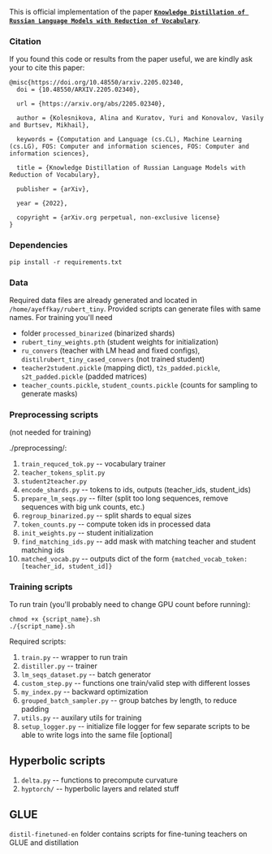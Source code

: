This is official implementation of the paper [**`Knowledge Distillation of Russian Language Models with Reduction of Vocabulary`**](https://arxiv.org/abs/2205.02340).

### Citation
If you found this code or results from the paper useful, we are kindly ask your to cite this paper:
```
@misc{https://doi.org/10.48550/arxiv.2205.02340,
  doi = {10.48550/ARXIV.2205.02340},
  
  url = {https://arxiv.org/abs/2205.02340},
  
  author = {Kolesnikova, Alina and Kuratov, Yuri and Konovalov, Vasily and Burtsev, Mikhail},
  
  keywords = {Computation and Language (cs.CL), Machine Learning (cs.LG), FOS: Computer and information sciences, FOS: Computer and information sciences},
  
  title = {Knowledge Distillation of Russian Language Models with Reduction of Vocabulary},
  
  publisher = {arXiv},
  
  year = {2022},
  
  copyright = {arXiv.org perpetual, non-exclusive license}
}
```
### Dependencies
```
pip install -r requirements.txt
```
### Data
Required data files are already generated and located in `/home/ayeffkay/rubert_tiny`. Provided scripts can generate files with same names.
For training you'll need 
* folder `processed_binarized` (binarized shards)
* `rubert_tiny_weights.pth` (student weights for initialization)
* `ru_convers` (teacher with LM head and fixed configs), `distilrubert_tiny_cased_convers` (not trained student)
* `teacher2student.pickle` (mapping dict), `t2s_padded.pickle`, `s2t_padded.pickle` (padded matrices)
* `teacher_counts.pickle`, `student_counts.pickle` (counts for sampling to generate masks)

### Preprocessing scripts
(not needed for training)

./preprocessing/:
1. `train_requced_tok.py` -- vocabulary trainer
2. `teacher_tokens_split.py`
3. `student2teacher.py`
4. `encode_shards.py` -- tokens to ids, outputs (teacher_ids, student_ids)
5. `prepare_lm_seqs.py` -- filter (split too long sequences, remove sequences with big unk counts, etc.)
6. `regroup_binarized.py` -- split shards to equal sizes
7. `token_counts.py` -- compute token ids in processed data
8. `init_weights.py` -- student initialization
9. `find_matching_ids.py` -- add mask with matching teacher and student matching ids 
10. `matched_vocab.py` -- outputs dict of the form `{matched_vocab_token: [teacher_id, student_id]}`


### Training scripts
To run train (you'll probably need to change GPU count before running):
```
chmod +x {script_name}.sh
./{script_name}.sh
```
Required scripts:
1. `train.py` -- wrapper to run train
2. `distiller.py` -- trainer
3. `lm_seqs_dataset.py` -- batch generator
4. `custom_step.py` -- functions one train/valid step with different losses
5. `my_index.py` -- backward optimization
6. `grouped_batch_sampler.py` -- group batches by length, to reduce padding
7. `utils.py` -- auxilary utils for training
8. `setup_logger.py` -- initialize file logger for few separate scripts to be able to write logs into the same file [optional]

## Hyperbolic scripts
1. `delta.py` -- functions to precompute curvature
2. `hyptorch/` -- hyperbolic layers and related stuff

## GLUE
`distil-finetuned-en` folder contains scripts for fine-tuning teachers on GLUE and distillation


